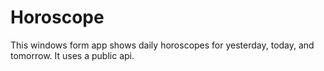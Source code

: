 # Horoscope
 This windows form app shows daily horoscopes for yesterday, today, and tomorrow. It uses a public api.
